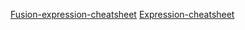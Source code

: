 [Fusion-expression-cheatsheet](https://billjustice.com/fusion_expressions_cheat_sheet)
[Expression-cheatsheet](https://another-davinci-resolve-blog.blogspot.com/2021/03/davinci-resolve-expressions.html)
